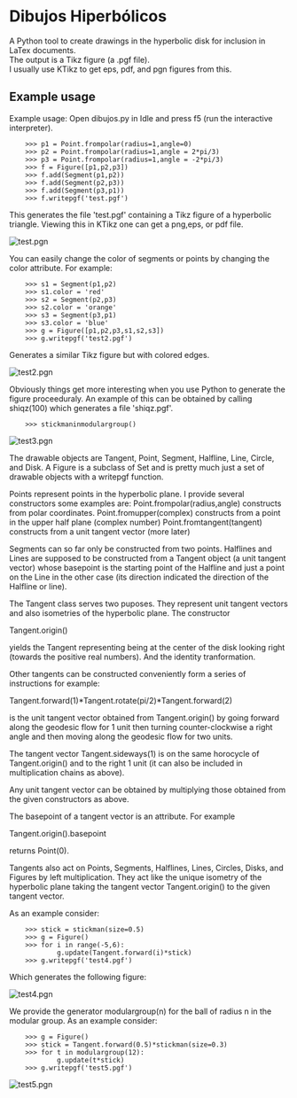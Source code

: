 # Dibujos Hiperbólicos
A Python tool to create drawings in the hyperbolic disk for inclusion in LaTex documents.  
The output is a Tikz figure (a .pgf file).  
I usually use KTikz to get eps, pdf, and pgn figures from this.

## Example usage

 Example usage:
 Open dibujos.py in Idle and press f5 (run the interactive interpreter).
 
        >>> p1 = Point.frompolar(radius=1,angle=0)
        >>> p2 = Point.frompolar(radius=1,angle = 2*pi/3)
        >>> p3 = Point.frompolar(radius=1,angle = -2*pi/3)
        >>> f = Figure([p1,p2,p3])
        >>> f.add(Segment(p1,p2))
        >>> f.add(Segment(p2,p3))
        >>> f.add(Segment(p3,p1))
        >>> f.writepgf('test.pgf')

 This generates the file 'test.pgf' containing a Tikz figure of a hyperbolic triangle.
 Viewing this in KTikz one can get a png,eps, or pdf file.
 
 ![test.pgn](/test.png)
 
 
 You can easily change the color of segments or points by changing the color attribute.
 For example:
 
        >>> s1 = Segment(p1,p2)
        >>> s1.color = 'red'
        >>> s2 = Segment(p2,p3)
        >>> s2.color = 'orange'
        >>> s3 = Segment(p3,p1)
        >>> s3.color = 'blue'
        >>> g = Figure([p1,p2,p3,s1,s2,s3])
        >>> g.writepgf('test2.pgf')

 Generates a similar Tikz figure but with colored edges.

 ![test2.pgn](/test2.png)


 Obviously things get more interesting when you use Python to generate the figure proceeduraly.
 An example of this can be obtained by calling shiqz(100) which generates a file 'shiqz.pgf'.

        >>> stickmaninmodulargroup()
 
  ![test3.pgn](/test3.png)

 
 The drawable objects are Tangent, Point, Segment, Halfline, Line, Circle, and Disk.
 A Figure is a subclass of Set and is pretty much just a set of drawable objects with a writepgf function.

 Points represent points in the hyperbolic plane.  I provide several constructors some examples are:
 Point.frompolar(radius,angle)   constructs from polar coordinates.
 Point.fromupper(complex)    constructs from a point in the upper half plane (complex number)
 Point.fromtangent(tangent) constructs from a unit tangent vector (more later)

 Segments can so far only be constructed from two points.  Halflines and Lines are supposed to be constructed
 from a Tangent object (a unit tangent vector) whose basepoint is the starting point of the Halfline and just
 a point on the Line in the other case (its direction indicated the direction of the Halfline or line).

 The Tangent class serves two puposes.   They represent unit tangent vectors and also isometries of the hyperbolic plane.
 The constructor

 Tangent.origin()

 yields the Tangent representing being at the center of the disk looking right (towards the positive real numbers).  And the
 identity tranformation.

 Other tangents can be constructed conveniently form a series of instructions for example:

 Tangent.forward(1)*Tangent.rotate(pi/2)*Tangent.forward(2)
 
 is the unit tangent vector obtained from Tangent.origin() by going forward along the geodesic flow for 1 unit then turning 
 counter-clockwise a right angle and then moving along the geodesic flow for two units.

 The tangent vector Tangent.sideways(1) is on the same horocycle of Tangent.origin() and to the right 1 unit (it can also
 be included in multiplication chains as above). 

 Any unit tangent vector can be obtained by multiplying those obtained from the given constructors as above.

 The basepoint of a tangent vector is an attribute.  For example

 Tangent.origin().basepoint

 returns Point(0).

 Tangents also act on Points, Segments, Halflines, Lines, Circles, Disks, and Figures by left multiplication.  They act like the unique
 isometry of the hyperbolic plane taking the tangent vector Tangent.origin() to the given tangent vector.

 As an example consider:

        >>> stick = stickman(size=0.5)
        >>> g = Figure()
        >>> for i in range(-5,6):
				g.update(Tangent.forward(i)*stick)
        >>> g.writepgf('test4.pgf')

Which generates the following figure:

 ![test4.pgn](/test4.png)

We provide the generator modulargroup(n) for the ball of radius n in the modular group.  As an example consider:

		>>> g = Figure()
		>>> stick = Tangent.forward(0.5)*stickman(size=0.3)
		>>> for t in modulargroup(12):
				g.update(t*stick)	
		>>> g.writepgf('test5.pgf')

 ![test5.pgn](/test5.png)

